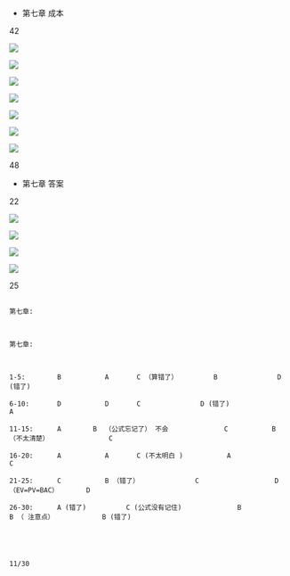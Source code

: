 * 第七章  成本




42



![](http://i1.piimg.com/567571/8f0d2347ab22e7eb.jpg)

![](http://i1.piimg.com/567571/0e764a6fb170de20.jpg)

![](http://i1.piimg.com/567571/5cccbeed499d58bb.jpg)

![](http://i1.piimg.com/567571/e54a811240b7dad9.jpg)






![](http://p1.bpimg.com/567571/3a2aaeef6c63780f.jpg)


![](http://i1.piimg.com/567571/568f8fc0a72896e8.jpg)


![](http://i1.piimg.com/567571/e0d38ffebf1578c1.jpg)



48





* 第七章    答案



22



![](http://p1.bqimg.com/567571/be80a55521e5cd1b.jpg)


![](http://i1.piimg.com/567571/42ce38cf203289ff.jpg)


![](http://p1.bqimg.com/567571/914a4e32e9afb2f5.jpg)


![](http://p1.bpimg.com/567571/b697eb657c87720c.jpg)




25










```

第七章:



第七章:



1-5:  		B			A		C （算错了）			B				D (错了)

6-10:   	D			D		C				D (错了)				   		A

11-15:  	A	     B	（公式忘记了） 不会				C			B  （不太清楚）				C

16-20:  	A			A		C (不太明白 ) 			A 				 		C

21-25:  	C 			B （错了）				C					D （EV=PV=BAC）	 	D

26-30:  	A (错了)			C (公式没有记住)				B				B （ 注意点）			B (错了)





11/30




```

